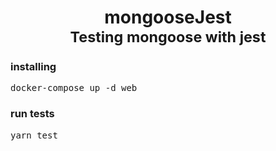 <h1 align="center">mongooseJest <br>
<small>Testing mongoose with jest</small>
</h1>

### installing

<pre>docker-compose up -d web</pre>

### run tests

<pre>yarn test</pre>
